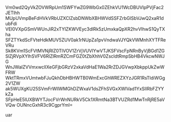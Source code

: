 Vm0wd2QyVkZOVWRpUm1SWFYwZG9WbGx0ZEhkVU1WcDBUVlpPVjFac2JETlhh
MUpUVmpBeFdHVkVRbUZXClZsbDNWbXBHWVdSSFZrbGlSbVJwQ2xaR1dubFdi
VEI0VXpGSmVWUnJiR2xTYlZKWVEyc3dlRk5zUmxkaQpXR2hvVlhwS1QyTXha
SFZTYkdScFVteHdkMUV5ZUV0ak1rNUpZa1pvVndwaVJYQkVWMnhXYTFReVRu
Sk8KVm1ScFVtMVNjRlZ0TlVOV1ZrVjVUVlYwVTJKSFVscFpNRnByVjBGd1ZG
SlZjRVpXYlhSVFV6RlZlRmRZCmFGZ0tZbXhhV0ZscldtRmpSbHB4VkcwNWJG
WnJWalZVVmxwcllXeGFjbGRzV2xkaVdHaE1Wa2RrZDJGVwpXbkppUkZwWFRW
WktTRmxVUmtwbFJuQkhDbHBHWTB0WmExcGhWREZXYzJGR1RsTldiWGg2V1ZW
ak5WUXgKU25SVmFrWllWMGhDZWxaV1dsZFhSVGxXWlVad1YxSllRbFZYYkZa
SFpHeE5lUXBWYTJocFVrWnNURkV5Ck1XRmtNa3BTVUZRd1MwTnRjRE5aVVQw
OUNncGxhR3c9CgprYmI=

uar